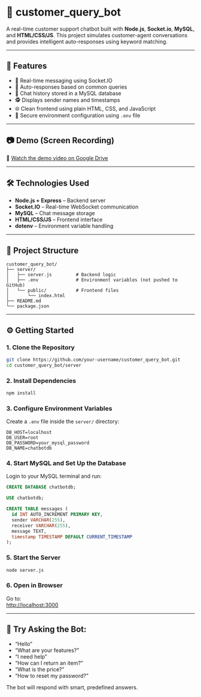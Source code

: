 # 💬 customer_query_bot

A real-time customer support chatbot built with **Node.js**, **Socket.io**, **MySQL**, and **HTML/CSS/JS**. This project simulates customer-agent conversations and provides intelligent auto-responses using keyword matching.

---

## 🚀 Features

- 🔌 Real-time messaging using Socket.IO
- 🧠 Auto-responses based on common queries
- 📂 Chat history stored in a MySQL database
- 🕵️ Displays sender names and timestamps
- 🌐 Clean frontend using plain HTML, CSS, and JavaScript
- 🔐 Secure environment configuration using `.env` file

---

## 📷 Demo (Screen Recording)

🎥 [Watch the demo video on Google Drive](https://drive.google.com/file/d/1gEVIRit18XSai_VmCzi0bjgSYuPXrlzQ/view?usp=drivesdk)

---

## 🛠 Technologies Used

- **Node.js + Express** – Backend server
- **Socket.IO** – Real-time WebSocket communication
- **MySQL** – Chat message storage
- **HTML/CSS/JS** – Frontend interface
- **dotenv** – Environment variable handling

---

## 📁 Project Structure

```
customer_query_bot/
├── server/
│   ├── server.js         # Backend logic
│   ├── .env              # Environment variables (not pushed to GitHub)
│   └── public/           # Frontend files
│       └── index.html
├── README.md
└── package.json
```

---

## ⚙️ Getting Started

### 1. Clone the Repository
```bash
git clone https://github.com/your-username/customer_query_bot.git
cd customer_query_bot/server
```

### 2. Install Dependencies
```bash
npm install
```

### 3. Configure Environment Variables  
Create a `.env` file inside the `server/` directory:
```
DB_HOST=localhost
DB_USER=root
DB_PASSWORD=your_mysql_password
DB_NAME=chatbotdb
```

### 4. Start MySQL and Set Up the Database
Login to your MySQL terminal and run:

```sql
CREATE DATABASE chatbotdb;

USE chatbotdb;

CREATE TABLE messages (
  id INT AUTO_INCREMENT PRIMARY KEY,
  sender VARCHAR(255),
  receiver VARCHAR(255),
  message TEXT,
  timestamp TIMESTAMP DEFAULT CURRENT_TIMESTAMP
);
```

### 5. Start the Server
```bash
node server.js
```

### 6. Open in Browser  
Go to:  
[http://localhost:3000](http://localhost:3000)

---

## 💬 Try Asking the Bot:

- “Hello”
- “What are your features?”
- “I need help”
- “How can I return an item?”
- “What is the price?”
- “How to reset my password?”

The bot will respond with smart, predefined answers.

